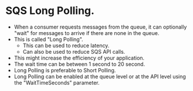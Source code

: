 # **SQS Long Polling.**

* When a consumer requests messages from the queue, it can optionally "wait" for messages to arrive if there are none in the queue.
* This is called "Long Polling".
    * This can be used to reduce latency.
    * Can also be used to reduce SQS API calls.
* This might increase the efficiency of your application.
* The wait time can be between 1 second to 20 second.
* Long Polling is preferable to Short Polling.
* Long Polling can be enabled at the queue level or at the API level using the "WaitTimeSeconds" parameter.